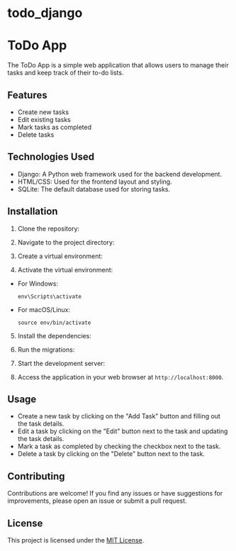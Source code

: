 # todo_django
# ToDo App

The ToDo App is a simple web application that allows users to manage their tasks and keep track of their to-do lists.

## Features

- Create new tasks
- Edit existing tasks
- Mark tasks as completed
- Delete tasks

## Technologies Used

- Django: A Python web framework used for the backend development.
- HTML/CSS: Used for the frontend layout and styling.
- SQLite: The default database used for storing tasks.

## Installation

1. Clone the repository:


2. Navigate to the project directory:


3. Create a virtual environment:


4. Activate the virtual environment:

- For Windows:

  ```
  env\Scripts\activate
  ```

- For macOS/Linux:

  ```
  source env/bin/activate
  ```

5. Install the dependencies:


6. Run the migrations:


7. Start the development server:


8. Access the application in your web browser at `http://localhost:8000`.

## Usage

- Create a new task by clicking on the "Add Task" button and filling out the task details.
- Edit a task by clicking on the "Edit" button next to the task and updating the task details.
- Mark a task as completed by checking the checkbox next to the task.
- Delete a task by clicking on the "Delete" button next to the task.

## Contributing

Contributions are welcome! If you find any issues or have suggestions for improvements, please open an issue or submit a pull request.

## License

This project is licensed under the [MIT License](LICENSE).

